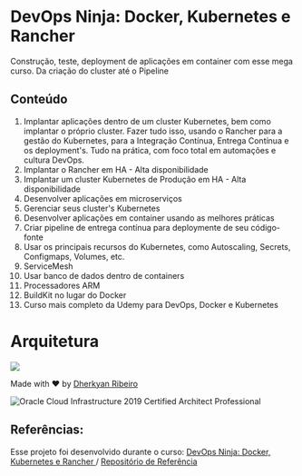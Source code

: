 # DevOps Ninja: Docker, Kubernetes e Rancher

Construção, teste, deployment de aplicações em container com esse mega curso. Da criação do cluster até o Pipeline

## Conteúdo
1. Implantar aplicações dentro de um cluster Kubernetes, bem como implantar o próprio cluster. Fazer tudo isso, usando o Rancher para a gestão do Kubernetes, para a Integração Contínua, Entrega Contínua e os deployment's. Tudo na prática, com foco total em automações e cultura DevOps.
1. Implantar o Rancher em HA - Alta disponibilidade
1. Implantar um cluster Kubernetes de Produção em HA - Alta disponibilidade
1. Desenvolver aplicações em microserviços
1. Gerenciar seus cluster's Kubernetes
1. Desenvolver aplicações em container usando as melhores práticas
1. Criar pipeline de entrega contínua para deploymente de seu código-fonte
1. Usar os principais recursos do Kubernetes, como Autoscaling, Secrets, Configmaps, Volumes, etc.
1. ServiceMesh
1. Usar banco de dados dentro de containers
1. Processadores ARM
1. BuildKit no lugar do Docker
1. Curso mais completo da Udemy para DevOps, Docker e Kubernetes


<p align="center">
  	<h1>Arquitetura</h1>
	<a href="">
		<img src="https://i.imgur.com/XOlHWVY.png">
	</a>
</p>


Made with :heart: by [Dherkyan Ribeiro](https://www.credly.com/users/dherkyan-ribeiro-da-silva/badges)

![Oracle Cloud Infrastructure 2019 Certified Architect Professional](https://images.credly.com/size/110x110/images/1b9e2535-31dc-405d-8c05-ee2a53d50477/11_OCI_Architect_Professional_2019.png)



## Referências:

Esse projeto foi desenvolvido durante o curso: [DevOps Ninja: Docker, Kubernetes e Rancher ](https://www.udemy.com/course/devops-mao-na-massa-docker-kubernetes-rancher/) /  [Repositório de Referência](https://github.com/jonathanbaraldi/devops)
